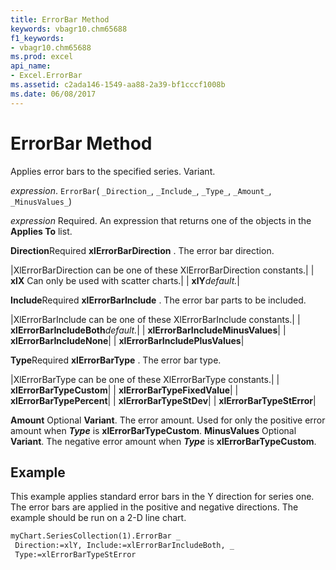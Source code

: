 ```yaml
---
title: ErrorBar Method
keywords: vbagr10.chm65688
f1_keywords:
- vbagr10.chm65688
ms.prod: excel
api_name:
- Excel.ErrorBar
ms.assetid: c2ada146-1549-aa88-2a39-bf1cccf1008b
ms.date: 06/08/2017
---
```



# ErrorBar Method

Applies error bars to the specified series. Variant.

 _expression_. `ErrorBar`( `_Direction_`,  `_Include_`,  `_Type_`,  `_Amount_`,  `_MinusValues_`)

 _expression_ Required. An expression that returns one of the objects in the **Applies To** list.

 **Direction**Required 
 **xlErrorBarDirection**
. The error bar direction.


|XlErrorBarDirection can be one of these XlErrorBarDirection constants.|
| **xlX** Can only be used with scatter charts.|
| **xlY**_default._|

 **Include**Required 
 **xlErrorBarInclude**
. The error bar parts to be included.


|XlErrorBarInclude can be one of these XlErrorBarInclude constants.|
| **xlErrorBarIncludeBoth**_default._|
| **xlErrorBarIncludeMinusValues**|
| **xlErrorBarIncludeNone**|
| **xlErrorBarIncludePlusValues**|

 **Type**Required 
 **xlErrorBarType**
. The error bar type.


|XlErrorBarType can be one of these XlErrorBarType constants.|
| **xlErrorBarTypeCustom**|
| **xlErrorBarTypeFixedValue**|
| **xlErrorBarTypePercent**|
| **xlErrorBarTypeStDev**|
| **xlErrorBarTypeStError**|

 **Amount** Optional **Variant**. The error amount. Used for only the positive error amount when  **_Type_** is **xlErrorBarTypeCustom**.
 **MinusValues** Optional **Variant**. The negative error amount when  **_Type_** is **xlErrorBarTypeCustom**.

## Example

This example applies standard error bars in the Y direction for series one. The error bars are applied in the positive and negative directions. The example should be run on a 2-D line chart.


```vb
myChart.SeriesCollection(1).ErrorBar _ 
 Direction:=xlY, Include:=xlErrorBarIncludeBoth, _ 
 Type:=xlErrorBarTypeStError
```


